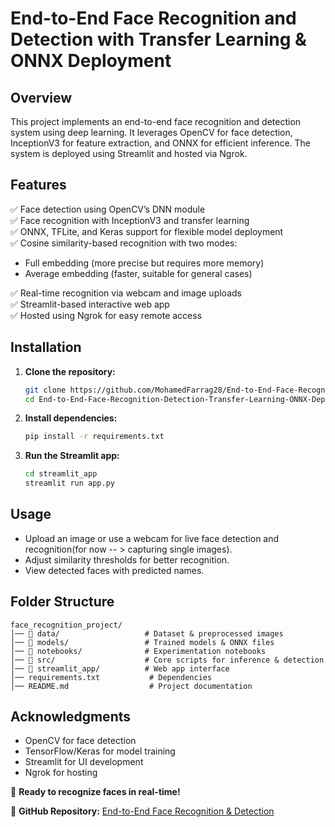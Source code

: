 # **End-to-End Face Recognition and Detection with Transfer Learning & ONNX Deployment**  

## **Overview**  
This project implements an end-to-end face recognition and detection system using deep learning. It leverages OpenCV for face detection, InceptionV3 for feature extraction, and ONNX for efficient inference. The system is deployed using Streamlit and hosted via Ngrok.  

## **Features**  
✅ Face detection using OpenCV’s DNN module  
✅ Face recognition with InceptionV3 and transfer learning  
✅ ONNX, TFLite, and Keras support for flexible model deployment   
✅ Cosine similarity-based recognition with two modes:
 * Full embedding (more precise but requires more memory)
 * Average embedding (faster, suitable for general cases)
   
✅ Real-time recognition via webcam and image uploads  
✅ Streamlit-based interactive web app  
✅ Hosted using Ngrok for easy remote access  

## **Installation**  
1. **Clone the repository:**  
   ```bash
   git clone https://github.com/MohamedFarrag28/End-to-End-Face-Recognition-Detection-Transfer-Learning-ONNX-Deployment.git
   cd End-to-End-Face-Recognition-Detection-Transfer-Learning-ONNX-Deployment
   ```
2. **Install dependencies:**  
   ```bash
   pip install -r requirements.txt
   ```
3. **Run the Streamlit app:**  
   ```bash
   cd streamlit_app
   streamlit run app.py
   ```

## **Usage**  
- Upload an image or use a webcam for live face detection and recognition(for now -- > capturing single images).  
- Adjust similarity thresholds for better recognition.  
- View detected faces with predicted names.  

## **Folder Structure**  
```
face_recognition_project/
│── 📂 data/                   # Dataset & preprocessed images
│── 📂 models/                 # Trained models & ONNX files
│── 📂 notebooks/              # Experimentation notebooks
│── 📂 src/                    # Core scripts for inference & detection
│── 📂 streamlit_app/          # Web app interface
│── requirements.txt           # Dependencies
│── README.md                  # Project documentation
```

## **Acknowledgments**  
- OpenCV for face detection  
- TensorFlow/Keras for model training  
- Streamlit for UI development  
- Ngrok for hosting  

🚀 **Ready to recognize faces in real-time!**  

📌 **GitHub Repository:** [End-to-End Face Recognition & Detection](https://github.com/MohamedFarrag28/End-to-End-Face-Recognition-Detection-Transfer-Learning-ONNX-Deployment)
